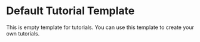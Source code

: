 # Default Tutorial Template

This is empty template for tutorials. You can use this template to create your own tutorials.
